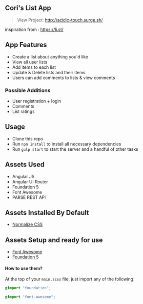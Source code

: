 ## Cori's List App

> View Project: http://acidic-touch.surge.sh/

inspiration from : https://li.st/

## App Features

* Create a list about anything you'd like
* View all user lists
* Add items to each list
* Update & Delete lists and their items
* Users can add comments to lists & view comments

### Possible Additions

* User registration + login
* Comments
* List ratings

## Usage

- Clone this repo
- Run `npm install` to install all necessary dependencies
- Run `gulp start` to start the server and a handful of other tasks

## Assets Used 

* Angular JS
* Angular UI Router
* Foundation 5
* Font Awesome
* PARSE REST API

## Assets Installed By Default

- [Normalize CSS](https://necolas.github.io/normalize.css/)

## Assets Setup and ready for use

- [Font Awesome](https://fortawesome.github.io/Font-Awesome/)
- [Foundation 5](http://foundation.zurb.com/)

#### How to use them?

At the top of your `main.scss` file, just import any of the following:

```scss
@import "foundation";

@import "font-awesome";
```


